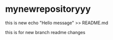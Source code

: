 # mynewrepositoryyy
this is new echo "Hello message" >> README.md


this is for new branch readme changes
